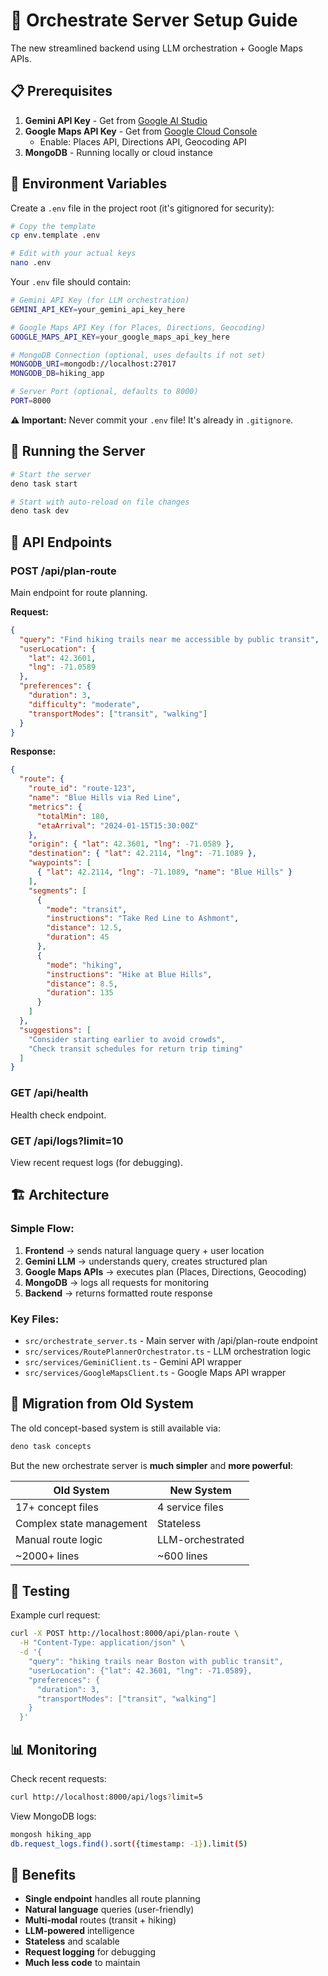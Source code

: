 # 🚀 Orchestrate Server Setup Guide

The new streamlined backend using LLM orchestration + Google Maps APIs.

## 📋 Prerequisites

1. **Gemini API Key** - Get from [Google AI Studio](https://makersuite.google.com/app/apikey)
2. **Google Maps API Key** - Get from [Google Cloud Console](https://console.cloud.google.com/google/maps-apis)
   - Enable: Places API, Directions API, Geocoding API
3. **MongoDB** - Running locally or cloud instance

## 🔧 Environment Variables

Create a `.env` file in the project root (it's gitignored for security):

```bash
# Copy the template
cp env.template .env

# Edit with your actual keys
nano .env
```

Your `.env` file should contain:

```bash
# Gemini API Key (for LLM orchestration)
GEMINI_API_KEY=your_gemini_api_key_here

# Google Maps API Key (for Places, Directions, Geocoding)
GOOGLE_MAPS_API_KEY=your_google_maps_api_key_here

# MongoDB Connection (optional, uses defaults if not set)
MONGODB_URI=mongodb://localhost:27017
MONGODB_DB=hiking_app

# Server Port (optional, defaults to 8000)
PORT=8000
```

**⚠️ Important:** Never commit your `.env` file! It's already in `.gitignore`.

## 🏃 Running the Server

```bash
# Start the server
deno task start

# Start with auto-reload on file changes
deno task dev
```

## 📡 API Endpoints

### **POST /api/plan-route**
Main endpoint for route planning.

**Request:**
```json
{
  "query": "Find hiking trails near me accessible by public transit",
  "userLocation": {
    "lat": 42.3601,
    "lng": -71.0589
  },
  "preferences": {
    "duration": 3,
    "difficulty": "moderate",
    "transportModes": ["transit", "walking"]
  }
}
```

**Response:**
```json
{
  "route": {
    "route_id": "route-123",
    "name": "Blue Hills via Red Line",
    "metrics": {
      "totalMin": 180,
      "etaArrival": "2024-01-15T15:30:00Z"
    },
    "origin": { "lat": 42.3601, "lng": -71.0589 },
    "destination": { "lat": 42.2114, "lng": -71.1089 },
    "waypoints": [
      { "lat": 42.2114, "lng": -71.1089, "name": "Blue Hills" }
    ],
    "segments": [
      {
        "mode": "transit",
        "instructions": "Take Red Line to Ashmont",
        "distance": 12.5,
        "duration": 45
      },
      {
        "mode": "hiking",
        "instructions": "Hike at Blue Hills",
        "distance": 8.5,
        "duration": 135
      }
    ]
  },
  "suggestions": [
    "Consider starting earlier to avoid crowds",
    "Check transit schedules for return trip timing"
  ]
}
```

### **GET /api/health**
Health check endpoint.

### **GET /api/logs?limit=10**
View recent request logs (for debugging).

## 🏗️ Architecture

### **Simple Flow:**
1. **Frontend** → sends natural language query + user location
2. **Gemini LLM** → understands query, creates structured plan
3. **Google Maps APIs** → executes plan (Places, Directions, Geocoding)
4. **MongoDB** → logs all requests for monitoring
5. **Backend** → returns formatted route response

### **Key Files:**
- `src/orchestrate_server.ts` - Main server with /api/plan-route endpoint
- `src/services/RoutePlannerOrchestrator.ts` - LLM orchestration logic
- `src/services/GeminiClient.ts` - Gemini API wrapper
- `src/services/GoogleMapsClient.ts` - Google Maps API wrapper

## 🔄 Migration from Old System

The old concept-based system is still available via:
```bash
deno task concepts
```

But the new orchestrate server is **much simpler** and **more powerful**:

| Old System | New System |
|------------|------------|
| 17+ concept files | 4 service files |
| Complex state management | Stateless |
| Manual route logic | LLM-orchestrated |
| ~2000+ lines | ~600 lines |

## 🧪 Testing

Example curl request:
```bash
curl -X POST http://localhost:8000/api/plan-route \
  -H "Content-Type: application/json" \
  -d '{
    "query": "hiking trails near Boston with public transit",
    "userLocation": {"lat": 42.3601, "lng": -71.0589},
    "preferences": {
      "duration": 3,
      "transportModes": ["transit", "walking"]
    }
  }'
```

## 📊 Monitoring

Check recent requests:
```bash
curl http://localhost:8000/api/logs?limit=5
```

View MongoDB logs:
```bash
mongosh hiking_app
db.request_logs.find().sort({timestamp: -1}).limit(5)
```

## 🎯 Benefits

- **Single endpoint** handles all route planning
- **Natural language** queries (user-friendly)
- **Multi-modal** routes (transit + hiking)
- **LLM-powered** intelligence
- **Stateless** and scalable
- **Request logging** for debugging
- **Much less code** to maintain

